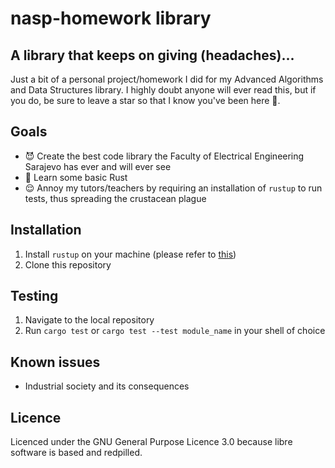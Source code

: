 # nasp-homework library
## A library that keeps on giving (headaches)\.\.\.
Just a bit of a personal project/homework I did for my Advanced Algorithms and
Data Structures library\. I highly doubt anyone will ever read this, but if you
do, be sure to leave a star so that I know you've been here 🙂\.

## Goals
* 😈 Create the best code library the Faculty of Electrical Engineering Sarajevo
has ever and will ever see
* 🦀 Learn some basic Rust
* 😌 Annoy my tutors/teachers by requiring an installation of `rustup` to run
tests, thus spreading the crustacean plague

## Installation
1. Install `rustup` on your machine (please refer to [this](https://rustup.rs/))
2. Clone this repository

## Testing
1. Navigate to the local repository
2. Run `cargo test` or `cargo test --test module_name` in your shell of choice

## Known issues
* Industrial society and its consequences

## Licence
Licenced under the GNU General Purpose Licence 3.0 because libre software is
based and redpilled\.
